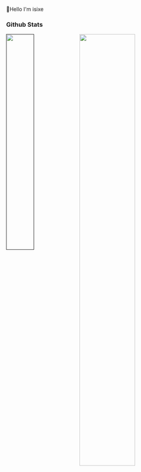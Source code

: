 👋Hello I'm isixe

### Github Stats

<span>

 <a  href="#">

  <img min-device-width="20px" src="https://github-stats.exi.software/api?username=isixe&show_icons=true&icon_color=0969da&text_color=575f6a&bg_color=ffffff&hide_title=true&include_all_commits=true" width="54.6%"/>

 </a>

 <a href="">

  <img  align="left" min-device-width="30px" src="https://github-stats.exi.software/api/top-langs/?username=isixe&layout=compact&text_color=575f6a&count_private=true&theme=default" width="38.6%"/>

 </a>

</span>
